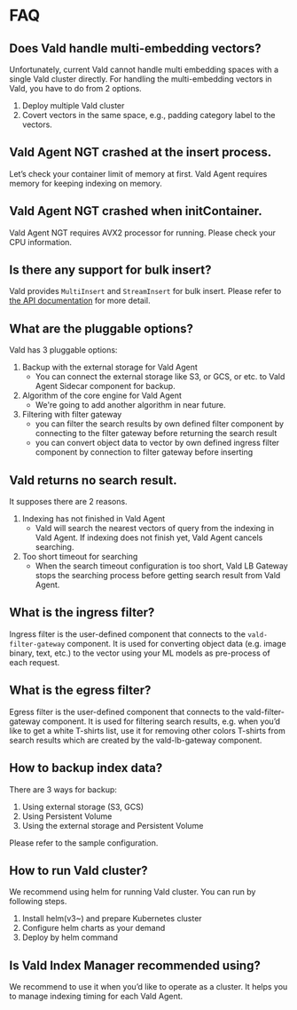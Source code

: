# FAQ

## Does Vald handle multi-embedding vectors?

Unfortunately, current Vald cannot handle multi embedding spaces with a single Vald cluster directly.
For handling the multi-embedding vectors in Vald, you have to do from 2 options.

1. Deploy multiple Vald cluster
1. Covert vectors in the same space, e.g., padding category label to the vectors.

## Vald Agent NGT crashed at the insert process.

Let’s check your container limit of memory at first.
Vald Agent requires memory for keeping indexing on memory.

## Vald Agent NGT crashed when initContainer.

Vald Agent NGT requires AVX2 processor for running.
Please check your CPU information.

## Is there any support for bulk insert?

Vald provides `MultiInsert` and `StreamInsert` for bulk insert.
Please refer to [the API documentation](../api/insert.md) for more detail.

## What are the pluggable options?

Vald has 3 pluggable options:

1. Backup with the external storage for Vald Agent
   - You can connect the external storage like S3, or GCS, or etc. to Vald Agent Sidecar component for backup.
1. Algorithm of the core engine for Vald Agent
   - We're going to add another algorithm in near future.
1. Filtering with filter gateway
   - you can filter the search results by own defined filter component by connecting to the filter gateway before returning the search result
   - you can convert object data to vector by own defined ingress filter component by connection to filter gateway before inserting

## Vald returns no search result.

It supposes there are 2 reasons.

1. Indexing has not finished in Vald Agent
   - Vald will search the nearest vectors of query from the indexing in Vald Agent.
     If indexing does not finish yet, Vald Agent cancels searching.
1. Too short timeout for searching
   - When the search timeout configuration is too short, Vald LB Gateway stops the searching process before getting search result from Vald Agent.

## What is the ingress filter?

Ingress filter is the user-defined component that connects to the `vald-filter-gateway` component.
It is used for converting object data (e.g. image binary, text, etc.) to the vector using your ML models as pre-process of each request.

## What is the egress filter?

Egress filter is the user-defined component that connects to the vald-filter-gateway component.
It is used for filtering search results, e.g. when you’d like to get a white T-shirts list, use it for removing other colors T-shirts from search results which are created by the vald-lb-gateway component.

## How to backup index data?

There are 3 ways for backup:

1. Using external storage (S3, GCS)
1. Using Persistent Volume
1. Using the external storage and Persistent Volume

Please refer to the sample configuration.

## How to run Vald cluster?

We recommend using helm for running Vald cluster.
You can run by following steps.

1. Install helm(v3~) and prepare Kubernetes cluster
1. Configure helm charts as your demand
1. Deploy by helm command

## Is Vald Index Manager recommended using?

We recommend to use it when you’d like to operate as a cluster.
It helps you to manage indexing timing for each Vald Agent.
